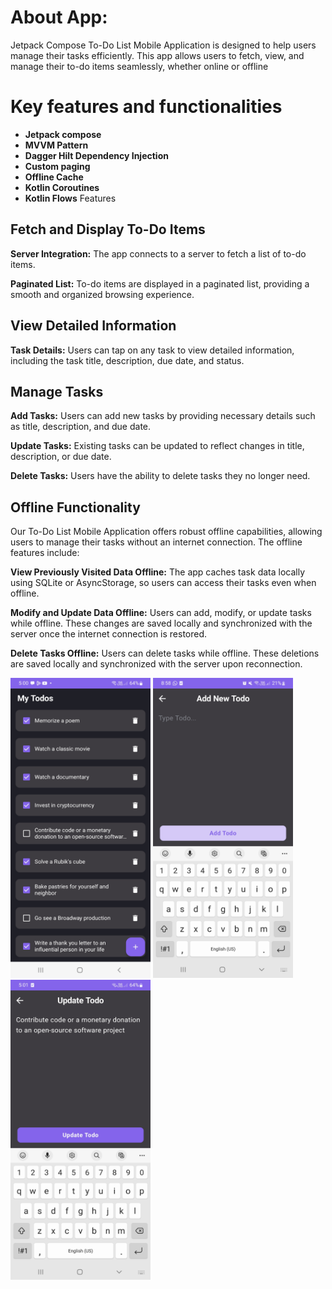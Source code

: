 # About App:
  Jetpack Compose To-Do List Mobile Application is designed to help users manage their tasks efficiently. This app allows users to fetch, view, and manage their to-do items seamlessly, whether online or offline

# Key features and functionalities
* **Jetpack compose**
* **MVVM Pattern**
* **Dagger Hilt Dependency Injection**
* **Custom paging**
* **Offline Cache**
* **Kotlin Coroutines**
* **Kotlin Flows**
Features
## Fetch and Display To-Do Items
**Server Integration:** The app connects to a server to fetch a list of to-do items.

**Paginated List:** To-do items are displayed in a paginated list, providing a smooth and organized browsing experience.

## View Detailed Information
**Task Details:** Users can tap on any task to view detailed information, including the task title, description, due date, and status.
## Manage Tasks
**Add Tasks:** Users can add new tasks by providing necessary details such as title, description, and due date.

**Update Tasks:** Existing tasks can be updated to reflect changes in title, description, or due date.

**Delete Tasks:** Users have the ability to delete tasks they no longer need.

## Offline Functionality
Our To-Do List Mobile Application offers robust offline capabilities, allowing users to manage their tasks without an internet connection. The offline features include:

**View Previously Visited Data Offline:** The app caches task data locally using SQLite or AsyncStorage, so users can access their tasks even when offline.

**Modify and Update Data Offline:** Users can add, modify, or update tasks while offline. These changes are saved locally and synchronized with the server once the internet connection is restored.

**Delete Tasks Offline:** Users can delete tasks while offline. These deletions are saved locally and synchronized with the server upon reconnection.

<img src="https://github.com/Aravindansa/todo-app/blob/main/screen%20shots/Screenshot_20240624-170033_My%20Todo.jpg" width="224" height="480"> <img src="https://github.com/Aravindansa/todo-app/blob/main/screen%20shots/Screenshot_20240625-085810_My%20Todo.jpg" width="224" height="480"> <img src="https://github.com/Aravindansa/todo-app/blob/main/screen%20shots/Screenshot_20240624-170112_My%20Todo.jpg" width="224" height="480">
